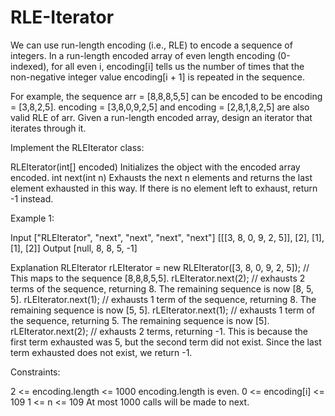 # RLE-Iterator

We can use run-length encoding (i.e., RLE) to encode a sequence of integers. In a run-length encoded array of even length encoding (0-indexed), for all even i, encoding[i] tells us the number of times that the non-negative integer value encoding[i + 1] is repeated in the sequence.

For example, the sequence arr = [8,8,8,5,5] can be encoded to be encoding = [3,8,2,5]. encoding = [3,8,0,9,2,5] and encoding = [2,8,1,8,2,5] are also valid RLE of arr.
Given a run-length encoded array, design an iterator that iterates through it.

Implement the RLEIterator class:

RLEIterator(int[] encoded) Initializes the object with the encoded array encoded.
int next(int n) Exhausts the next n elements and returns the last element exhausted in this way. If there is no element left to exhaust, return -1 instead.
 

Example 1:

Input
["RLEIterator", "next", "next", "next", "next"]
[[[3, 8, 0, 9, 2, 5]], [2], [1], [1], [2]]
Output
[null, 8, 8, 5, -1]

Explanation
RLEIterator rLEIterator = new RLEIterator([3, 8, 0, 9, 2, 5]); // This maps to the sequence [8,8,8,5,5].
rLEIterator.next(2); // exhausts 2 terms of the sequence, returning 8. The remaining sequence is now [8, 5, 5].
rLEIterator.next(1); // exhausts 1 term of the sequence, returning 8. The remaining sequence is now [5, 5].
rLEIterator.next(1); // exhausts 1 term of the sequence, returning 5. The remaining sequence is now [5].
rLEIterator.next(2); // exhausts 2 terms, returning -1. This is because the first term exhausted was 5,
but the second term did not exist. Since the last term exhausted does not exist, we return -1.
 

Constraints:

2 <= encoding.length <= 1000
encoding.length is even.
0 <= encoding[i] <= 109
1 <= n <= 109
At most 1000 calls will be made to next.
